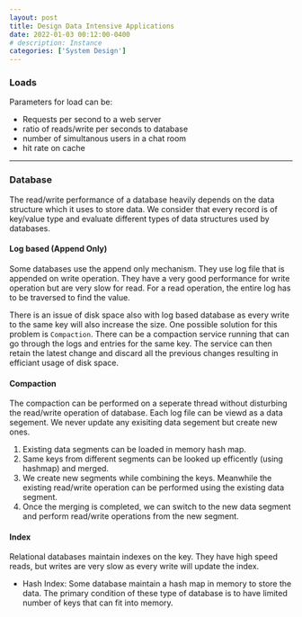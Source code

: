 ```yaml
---
layout: post
title: Design Data Intensive Applications
date: 2022-01-03 00:12:00-0400
# description: Instance
categories: ['System Design']
---
```



### Loads

Parameters for load can be:
* Requests per second to a web server
* ratio of reads/write per seconds to database
* number of simultanous users in a chat room
* hit rate on cache 


---

### Database

The read/write performance of a database heavily depends on the data structure which it uses to store data. We consider that every record is of key/value type and evaluate different types of data structures used by databases.

#### Log based (Append Only)
Some databases use the append only mechanism. They use log file that is appended on write operation. They have a very good performance for write operation but are very slow for read. For a read operation, the entire log has to be traversed to find the value. 

There is an issue of disk space also with log based database as every write to the same key will also increase the size. One possible solution for this problem is `Compaction`. There can be a compaction service running that can go through the logs and entries for the same key. The service can then retain the latest change and discard all the previous changes resulting in efficiant usage of disk space.

#### Compaction 

The compaction can be performed on a seperate thread without disturbing the read/write operation of database. Each log file can be viewd as a data segement. We never update any exisiting data segement but create new ones. 

1. Existing data segments can be loaded in memory hash map.
2. Same keys from different segments can be looked up efficently (using hashmap) and merged.
3. We create new segments while combining the keys. Meanwhile the existing read/write operation can be performed using the existing data segment.
4. Once the merging is completed, we can switch to the new data segment and perform read/write operations from the new segment.

#### Index 
Relational databases maintain indexes on the key. They have high speed reads, but writes are very slow as every write will update the index.

* Hash Index: Some database maintain a hash map in memory to store the data. The primary condition of these type of database is to have limited number of keys that can fit into memory.


